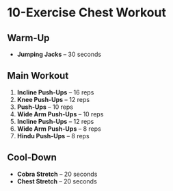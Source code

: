 # 10-Exercise Chest Workout

## Warm-Up
- **Jumping Jacks** – 30 seconds

## Main Workout
1. **Incline Push-Ups** – 16 reps
2. **Knee Push-Ups** – 12 reps
3. **Push-Ups** – 10 reps
4. **Wide Arm Push-Ups** – 10 reps
5. **Incline Push-Ups** – 12 reps
6. **Wide Arm Push-Ups** – 8 reps
7. **Hindu Push-Ups** – 8 reps

## Cool-Down
- **Cobra Stretch** – 20 seconds
- **Chest Stretch** – 20 seconds 
